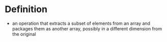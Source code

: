 # Definition
 -  an operation that extracts a subset of elements from an array and packages them as another array, possibly in a different dimension from the original